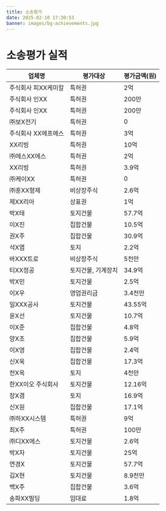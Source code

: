 ```yaml
---
title: 소송평가
date: 2025-02-10 17:30:53
banner: images/bg-achievements.jpg
---
```


# 소송평가 실적

<table>
  <thead>
    <tr>
      <th>업체명</th>
      <th>평가대상</th>
      <th>평가금액(원)</th>
    </tr>
  </thead>
  <tbody>
    <tr>
      <td>주식회사 피XX케미칼</td>
      <td>특허권</td>
      <td>2억</td>
    </tr>
    <tr>
      <td>주식회사 인XX</td>
      <td>특허권</td>
      <td>200만</td>
    </tr>
    <tr>
      <td>주식회사 인XX</td>
      <td>특허권</td>
      <td>200만</td>
    </tr>
    <tr>
      <td>㈜보X전기</td>
      <td>특허권</td>
      <td>0</td>
    </tr>
    <tr>
      <td>주식회사 XX에프에스</td>
      <td>특허권</td>
      <td>3억</td>
    </tr>
    <tr>
      <td>XX리빙</td>
      <td>특허권</td>
      <td>10억</td>
    </tr>
    <tr>
      <td>㈜에스XX에스</td>
      <td>특허권</td>
      <td>2억</td>
    </tr>
    <tr>
      <td>XX리빙</td>
      <td>특허권</td>
      <td>3.9억</td>
    </tr>
    <tr>
      <td>㈜케이XX</td>
      <td>특허권</td>
      <td>0</td>
    </tr>
    <tr>
      <td>㈜훈XX형제</td>
      <td>비상장주식</td>
      <td>2.6억</td>
    </tr>
    <tr>
      <td>제XX리아</td>
      <td>상표권</td>
      <td>1억</td>
    </tr>
    <tr>
      <td>박X태</td>
      <td>토지건물</td>
      <td>57.7억</td>
    </tr>
    <tr>
      <td>이X진</td>
      <td>집합건물</td>
      <td>10.5억</td>
    </tr>
    <tr>
      <td>권X주</td>
      <td>집합건물</td>
      <td>30.9억</td>
    </tr>
    <tr>
      <td>석X엽</td>
      <td>토지</td>
      <td>2.2억</td>
    </tr>
    <tr>
      <td>바XXX트로</td>
      <td>비상장주식</td>
      <td>5천만</td>
    </tr>
    <tr>
      <td>티XX정공</td>
      <td>토지건물, 기계장치</td>
      <td>34.9억</td>
    </tr>
    <tr>
      <td>박X민</td>
      <td>토지건물</td>
      <td>2.5억</td>
    </tr>
    <tr>
      <td>이X우</td>
      <td>영업권리금</td>
      <td>3.4천만</td>
    </tr>
    <tr>
      <td>일XXX공사</td>
      <td>토지건물</td>
      <td>43.55억</td>
    </tr>
    <tr>
      <td>윤X선</td>
      <td>토지건물</td>
      <td>10.7억</td>
    </tr>
    <tr>
      <td>이X준</td>
      <td>집합건물</td>
      <td>4.8억</td>
    </tr>
    <tr>
      <td>양X조</td>
      <td>집합건물</td>
      <td>5.9억</td>
    </tr>
    <tr>
      <td>이X영</td>
      <td>집합건물</td>
      <td>2.4억</td>
    </tr>
    <tr>
      <td>신X욱</td>
      <td>집합건물</td>
      <td>17.3억</td>
    </tr>
    <tr>
      <td>천X옥</td>
      <td> 토지</td>
      <td>4천만</td>
    </tr>
    <tr>
      <td>한XX이오 주식회사</td>
      <td>토지건물</td>
      <td>12.16억</td>
    </tr>
    <tr>
      <td>장X겸</td>
      <td>토지</td>
      <td>16.9억</td>
    </tr>
    <tr>
      <td>신X원</td>
      <td>집합건물</td>
      <td>17.1억</td>
    </tr>
    <tr>
      <td>㈜하XX시스템</td>
      <td>특허권</td>
      <td>9억</td>
    </tr>
    <tr>
      <td>최X주</td>
      <td>특허권</td>
      <td>100만</td>
    </tr>
    <tr>
      <td>㈜디XX에스</td>
      <td>토지건물</td>
      <td>2.6억</td>
    </tr>
    <tr>
      <td>박X자</td>
      <td>토지건물</td>
      <td>25억</td>
    </tr>
    <tr>
      <td>연경X</td>
      <td>토지건물</td>
      <td>57.7억</td>
    </tr>
    <tr>
      <td>김X현</td>
      <td>토지건물</td>
      <td>8.9천만</td>
    </tr>
    <tr>
      <td>백X주</td>
      <td>집합건물</td>
      <td>3.6억</td>
    </tr>
    <tr>
      <td>송파XX빌딩</td>
      <td>임대료</td>
      <td>1.8억</td>
    </tr>
  </tbody>
</table>